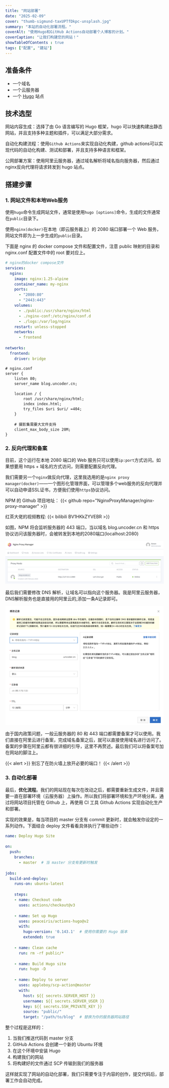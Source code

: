 ```yaml
---
title: "网站部署"
date: "2025-02-09"
cover: "thumb-sigmund-taxUPTfDkpc-unsplash.jpg"
summary: "本站的自动化部署流程。"
coverAlt: "使用Hugo和GitHub Actions自动部署个人博客的计划。"
coverCaption: "让我们构建您的网站！"
showTableOfContents : true
tags: ["配置", "建站"]
---
```


## 准备条件

- 一个域名
- 一个云服务器
- 一个 [Hugo](https://hugo.opendocs.io) 站点

## 技术选型

网站内容生成：选择了由 Go 语言编写的 Hugo 框架，hugo 可以快速构建出静态网站，并且支持多种主题和插件，可以满足大部分需求。

自动化构建流程：使用`Github Actions`来实现自动化构建，github actions可以实现代码的自动化构建、测试和部署，并且支持多种语言和框架。

公网部署方案：使用阿里云服务器，通过域名解析将域名指向服务器，然后通过nginx反向代理将请求转发到 hugo 站点。

## 搭建步骤

### 1. 网站文件和本地Web服务

使用`hugo`命令生成网站文件，通常是使用`hugo [options]`命令，生成的文件通常在`public`目录下。

使用`nginx(docker)`在本地（即云服务器上）的 2080 端口部署一个 Web 服务，网站文件即为上一步生成的`public`目录。

下面是 nginx 的 docker compose 文件和配置文件，注意 public 映射的目录和 nginx.conf 配置文件中的 root 要对应上。

```yaml
# nginx的docker compose文件
services:
  nginx:
    image: nginx:1.25-alpine
    container_name: my-nginx
    ports:
      - "2080:80"
      - "2443:443"
    volumes:
      - ./public:/usr/share/nginx/html
      - ./nginx-conf:/etc/nginx/conf.d
      - ./logs:/var/log/nginx
    restart: unless-stopped
    networks:
      - frontend

networks:
  frontend:
    driver: bridge
```

```nginx
# nginx.conf
server {
    listen 80;
    server_name blog.uncoder.cn;

    location / {
        root /usr/share/nginx/html;
        index index.html;
        try_files $uri $uri/ =404;
    }

    # 摄影集需要大文件支持
    client_max_body_size 20M;
}
```

### 2. 反向代理和备案

目前，这个运行在本地 2080 端口的 Web 服务只可以使用`ip:port`方式访问。如果想要用 https + 域名的方式访问，则需要配置反向代理。

我们需要另一个`nginx`做反向代理，这里我选用的是`nginx proxy manager(docker)`——一个图形化管理界面，可以管理多个web服务的反向代理并可以自动申请SSL证书，方便我们使用`https`协议访问。

NPM 的 Github 项目地址：
{{< github repo="NginxProxyManager/nginx-proxy-manager" >}}

红茶大佬的视频教程:
{{< bilibili BV1HKkZYVEBR >}}

如图，NPM 将会监听服务器的 443 端口，当以域名 blog.uncoder.cn 和 https 协议访问该服务器时，会被转发到本地的2080端口(localhost:2080)

![nginx-proxy-manager](./nginx-proxy-manager.zh-cn.png "nginx proxy manager 配置反向代理，自动获取 SSL 证书")


最后我们需要修改 DNS 解析，让域名可以指向这个服务器。我是阿里云服务器，DNS解析服务也是直接用的阿里云的,添加一条A记录即可。

![dns-config](./dns-config.zh-cn.png "为自己的域名增加一条 DNS 解析")

由于国内政策问题，一般云服务器的 80 和 443 端口都需要备案才可以使用。我们直接在阿里云进行备案，完成域名备案之后，就可以直接使用域名进行访问了。备案的步骤在阿里云都有很详细的引导，这里不再赘述。最后我们可以将备案号加在网站的脚注上。

{{< alert >}}
别忘了在防火墙上放开必要的端口！
{{< /alert >}}

### 3. 自动化部署

最后，**优化流程**。我们的网站现在每次在改动之后，都需要重新生成文件，并且需要一直在部署环境（云服务器）上操作。所以我们将部署环境和生产环境分离，通过将网站项目托管在 Github 上，再使用 CI 工具 Github Actions 实现自动化生产和部署。

实现的效果是，每当项目的 master 分支有 commit 更新时，就会触发你设定的一系列动作。下面结合 deploy 文件看看具体执行了哪些动作：

```yaml
name: Deploy Hugo Site

on:
  push:
    branches:
      - master  # 当 master 分支有更新时触发

jobs:
  build-and-deploy:
    runs-on: ubuntu-latest

    steps:
    - name: Checkout code
      uses: actions/checkout@v3

    - name: Set up Hugo
      uses: peaceiris/actions-hugo@v2
      with:
        hugo-version: '0.143.1'  # 使用你需要的 Hugo 版本
        extended: true

    - name: Clean cache
      run: rm -rf public/*

    - name: Build Hugo site
      run: hugo -D

    - name: Deploy to server
      uses: appleboy/scp-action@master
      with:
        host: ${{ secrets.SERVER_HOST }}
        username: ${{ secrets.SERVER_USER }}
        key: ${{ secrets.SSH_PRIVATE_KEY }}
        source: "public/"
        target: "/path/to/blog"  # 替换为你的服务器网站路径
```

整个过程是这样的：
1. 当我们推送代码到 master 分支
2. GitHub Actions 会创建一个新的 Ubuntu 环境
3. 在这个环境中安装 Hugo
4. 构建我们的网站
5. 将构建好的文件通过 SCP 传输到我们的服务器

这样就实现了网站的自动化部署，我们只需要专注于内容的创作，提交代码后，部署工作会自动完成。 